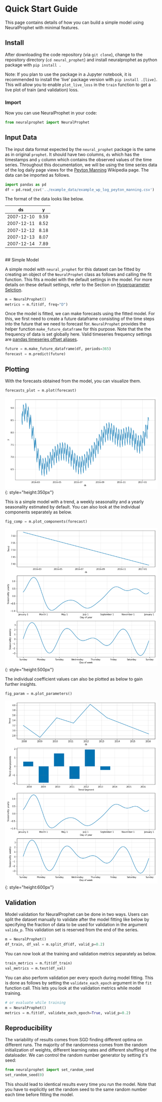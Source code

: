 # Quick Start Guide
This page contains details of how you can build a simple model using NeuralProphet with 
minimal features.

## Install
After downloading the code repository (via `git clone`), change to the repository directory (`cd neural_prophet`) and install neuralprophet as python package with
`pip install .`

Note: If you plan to use the package in a Jupyter notebook, it is recommended to install the 'live' package version with `pip install .[live]`.
This will allow you to enable `plot_live_loss` in the `train` function to get a live plot of train (and validation) loss.

### Import
Now you can use NeuralProphet in your code:
```python
from neuralprophet import NeuralProphet
```

 
## Input Data

The input data format expected by the `neural_prophet` package is the same as in original 
`prophet`. It should have two columns, `ds` which has the timestamps and `y` column which
contains the observed values of the time series. Throughout this documentation, we 
will be using the time series data of the log daily page views for the [Peyton Manning](https://en.wikipedia.org/wiki/Peyton_Manning)
Wikipedia page. The data can be imported as follows.

```python
import pandas as pd
df = pd.read_csv('../example_data/example_wp_log_peyton_manning.csv')
```

The format of the data looks like below.

ds | y | 
------------ | ------------- |
2007-12-10|9.59|
2007-12-11|8.52|
2007-12-12|8.18|
2007-12-13|8.07|
2007-12-14|7.89|

<br />
## Simple Model

A simple model with `neural_prophet` for this dataset can be fitted by creating
an object of the `NeuralProphet` class as follows and calling the fit function. This 
fits a model with the default settings in the model. For more details on these default settings, refer to
the Section on [Hyperparameter Selction](hyperparameter-selection.md).

```python
m = NeuralProphet()
metrics = m.fit(df, freq="D")
```

Once the model is fitted, we can make forecasts using the fitted model. For this, we first
need to create a future dataframe consisting of the time steps into the future that we need
to forecast for. `NeuralProphet` provides the helper function `make_future_dataframe` for
this purpose. Note that the the frequency of data is set globally here. 
Valid timeseries frequency settings are [pandas timeseries offset aliases](https://pandas.pydata.org/pandas-docs/stable/user_guide/timeseries.html#timeseries-offset-aliases).

```python
future = m.make_future_dataframe(df, periods=365)
forecast = m.predict(future)
```

## Plotting
With the forecasts obtained from the model, you can visualize them.
```python
forecasts_plot = m.plot(forecast)
```

![plot-forecasts-1](images/plot_forecasts_simple_1.png){: style="height:350px"}

This is a simple model with a trend, a weekly seasonality and a yearly seasonality estimated by default. 
You can also look at the individual components separately as below. 

```python
fig_comp = m.plot_components(forecast)
```

![plot-comp-1](images/plot_comp_simple_1.png){: style="height:500px"}

The individual coefficient values can also be plotted as below to gain further insights.

```python
fig_param = m.plot_parameters()
```

![plot-param-1](images/plot_param_simple_1.png){: style="height:600px"}

## Validation
Model validation for NeuralProphet can be done in two ways. Users can split the dataset manually to
validate after the model fitting like below by specifying the fraction of data to be used for validation
in the argument `valida_p`. This validation set is reserved from the end of the series.

```python
m = NeuralProphet()
df_train, df_val = m.split_df(df, valid_p=0.2)
```

You can now look at the training and validation metrics separately as below. 

```python
train_metrics = m.fit(df_train)
val_metrics = m.test(df_val)
```

You can also perform validation per every epoch during model fitting. This is done as follows by setting the 
`validate_each_epoch` argument in the `fit` function call. This lets you look at the validation metrics while model training.

```python
# or evaluate while training
m = NeuralProphet()
metrics = m.fit(df, validate_each_epoch=True, valid_p=0.2)
```

## Reproducibility
The variability of results comes from SGD finding different optima on different runs.
The majority of the randomness comes from the random initialization of weights, different learning rates and different shuffling of the dataloader.
We can control the random number generator by setting it's seed:
```python
from neuralprophet import set_random_seed 
set_random_seed(0)
```
This should lead to identical results every time you run the model. 
Note that you have to explicitly set the random seed to the same random number each time before fitting the model.